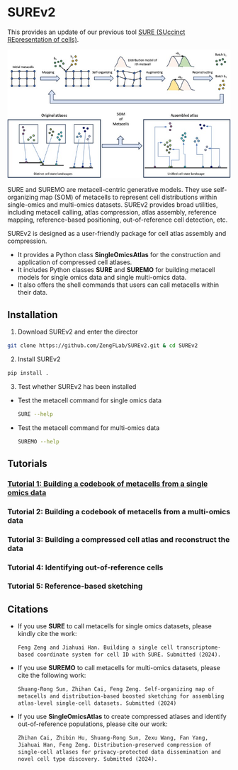 # SUREv2
This provides an update of our previous tool [SURE (SUccinct REpresentation of cells)](https://github.com/ZengFLab/SURE).

![](./img/figure1.jpg)

SURE and SUREMO are metacell-centric generative models. They use self-organizing map (SOM) of metacells to represent cell distributions within 
single-omics and multi-omics datasets. SUREv2 provides broad utilities, including metacell calling, atlas compression, atlas assembly, reference mapping, reference-based positioning,
out-of-reference cell detection, etc. 

SUREv2 is designed as a user-friendly package for cell atlas assembly and compression. 
- It provides a Python class **SingleOmicsAtlas** for the construction and application of compressed cell atlases. 
- It includes Python classes **SURE** and **SUREMO** for building metacell models for single omics data and single multi-omics data.
- It also offers the shell commands that users can call metacells within their data. 

## Installation
1. Download SUREv2 and enter the director
```bash
git clone https://github.com/ZengFLab/SUREv2.git & cd SUREv2
```

2. Install SUREv2
```bash
pip install .
```

3. Test whether SUREv2 has been installed
- Test the metacell command for single omics data
    ```bash
    SURE --help
    ```
- Test the metacell command for multi-omics data
    ```bash
    SUREMO --help
    ```

## Tutorials

### [Tutorial 1: Building a codebook of metacells from a single omics data](./Tutorial/tutorial_1/metacell_call_for_single_omics_dataset.ipynb)
### Tutorial 2: Building a codebook of metacells from a multi-omics data
### Tutorial 3: Building a compressed cell atlas and reconstruct the data
### Tutorial 4: Identifying out-of-reference cells
### Tutorial 5: Reference-based sketching


## Citations
- If you use **SURE** to call metacells for single omics datasets, please kindly cite the work:
    ```
    Feng Zeng and Jiahuai Han. Building a single cell transcriptome-based coordinate system for cell ID with SURE. Submitted (2024).
    ```

- If you use **SUREMO** to call metacells for multi-omics datasets, please cite the following work:
    ```
    Shuang-Rong Sun, Zhihan Cai, Feng Zeng. Self-organizing map of metacells and distribution-based boosted sketching for assembling atlas-level single-cell datasets. Submitted (2024)
    ```

- If you use **SingleOmicsAtlas** to create compressed atlases and identify out-of-reference populations, please cite our work:
    ```
    Zhihan Cai, Zhibin Hu, Shuang-Rong Sun, Zexu Wang, Fan Yang, Jiahuai Han, Feng Zeng. Distribution-preserved compression of single-cell atlases for privacy-protected data dissemination and novel cell type discovery. Submitted (2024).
    ```